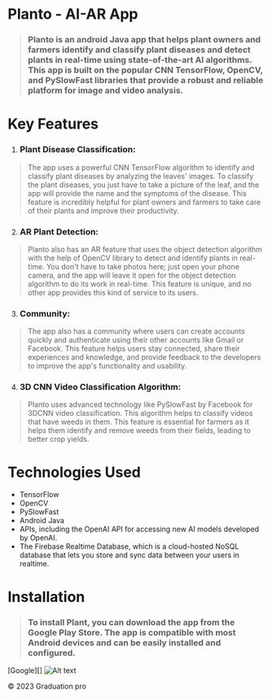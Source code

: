 # Planto - AI-AR App
>    ### Planto is an android Java app that helps plant owners and farmers identify and classify plant diseases and detect plants in real-time using state-of-the-art AI algorithms. This app is built on the popular CNN TensorFlow, OpenCV, and PySlowFast libraries that provide a robust and reliable platform for image and video analysis.

# Key Features 
1.   ### Plant Disease Classification: 
>    The app uses a powerful CNN TensorFlow algorithm to identify and classify plant diseases by analyzing the leaves' images. To classify the plant diseases, you just have to take a picture of the leaf, and the app will provide the name and the symptoms of the disease. This feature is incredibly helpful for plant owners and farmers to take care of their plants and improve their productivity.

2.   ### AR Plant Detection: 
>    Planto also has an AR feature that uses the object detection algorithm with the help of OpenCV library to detect and identify plants in real-time. You don't have to take photos here; just open your phone camera, and the app will leave it open for the object detection algorithm to do its work in real-time. This feature is unique, and no other app provides this kind of service to its users.

3.   ### Community: 
>    The app also has a community where users can create accounts quickly and authenticate using their other accounts like Gmail or Facebook. This feature helps users stay connected, share their experiences and knowledge, and provide feedback to the developers to improve the app's functionality and usability.

4.   ### 3D CNN Video Classification Algorithm:
>    Planto uses advanced technology like PySlowFast by Facebook for 3DCNN video classification. This algorithm helps to classify videos that have weeds in them. This feature is essential for farmers as it helps them identify and remove weeds from their fields, leading to better crop yields.

# Technologies Used
*    TensorFlow
*    OpenCV
*    PySlowFast
*    Android Java
*    APIs, including the OpenAI API for accessing new AI models developed by OpenAI.
*    The Firebase Realtime Database, which is a cloud-hosted NoSQL database that lets you store and sync data between your users in realtime.

# Installation
>    ### To install Plant, you can download the app from the Google Play Store. The app is compatible with most Android devices and can be easily installed and configured.
[Google][]
![Alt text](/path/to/img.jpg)
   <div class="footer">
        &copy; 2023 Graduation pro
    </div>
